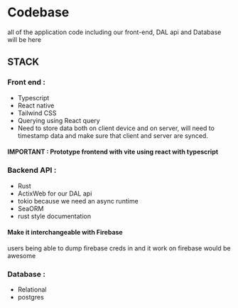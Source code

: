 # Codebase
all of the application code including our front-end, DAL api and Database will be here

## STACK
### Front end :
- Typescript
- React native 
- Tailwind CSS
- Querying using React query
- Need to store data both on client device and on server, will need to timestamp data and make sure that client and server are synced.
#### IMPORTANT : Prototype frontend with vite using react with typescript
### Backend API :
- Rust
- ActixWeb for our DAL api
- tokio because we need an async runtime
- SeaORM
- rust style documentation
#### Make it interchangeable with Firebase
users being able to dump firebase creds in and it work on firebase would be awesome 
### Database : 
- Relational
- postgres 
